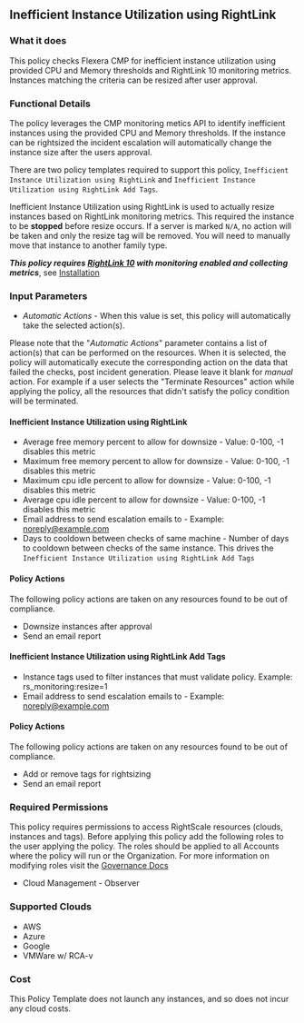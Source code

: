 ## Inefficient Instance Utilization using RightLink

### What it does

This policy checks Flexera CMP for inefficient instance utilization using
provided CPU and Memory thresholds and RightLink 10 monitoring metrics.  Instances
matching the criteria can be resized after user approval.

### Functional Details

The policy leverages the CMP monitoring metics API to identify inefficient instances using the provided CPU and Memory thresholds.  If the instance can be rightsized the incident escalation will automatically change the instance size after the users approval.

There are two policy templates required to support this policy, `Inefficient Instance Utilization using RightLink` and `Inefficient Instance Utilization using RightLink Add Tags`.

Inefficient Instance Utilization using RightLink is used to actually resize instances based on RightLink monitoring metrics.  This required the instance to be **stopped** before resize occurs. If a server is marked `N/A`, no action will be taken and only the resize tag will be removed. You will need to manually move that instance to another family type.

**_This policy requires [RightLink 10](http://docs.rightscale.com/rl10/getting_started.html) with monitoring enabled and collecting metrics_**, see [Installation](http://docs.rightscale.com/rl10/about.html)

### Input Parameters

- *Automatic Actions* - When this value is set, this policy will automatically take the selected action(s).

Please note that the "*Automatic Actions*" parameter contains a list of action(s) that can be performed on the resources. When it is selected, the policy will automatically execute the corresponding action on the data that failed the checks, post incident generation. Please leave it blank for *manual* action.
For example if a user selects the "Terminate Resources" action while applying the policy, all the resources that didn't satisfy the policy condition will be terminated.

#### Inefficient Instance Utilization using RightLink

- Average free memory percent to allow for downsize - Value: 0-100, -1 disables this metric
- Maximum free memory percent to allow for downsize - Value: 0-100, -1 disables this metric
- Maximum cpu idle percent to allow for downsize - Value: 0-100, -1 disables this metric
- Average cpu idle percent to allow for downsize - Value: 0-100, -1 disables this metric
- Email address to send escalation emails to - Example: noreply@example.com
- Days to cooldown between checks of same machine - Number of days to cooldown between checks of the same instance. This drives the `Inefficient Instance Utilization using RightLink Add Tags`

#### Policy Actions

The following policy actions are taken on any resources found to be out of compliance.

- Downsize instances after approval
- Send an email report

#### Inefficient Instance Utilization using RightLink Add Tags

- Instance tags used to filter instances that must validate policy. Example: rs_monitoring:resize=1
- Email address to send escalation emails to - Example: noreply@example.com

#### Policy Actions

The following policy actions are taken on any resources found to be out of compliance.

- Add or remove tags for rightsizing
- Send an email report


### Required Permissions

This policy requires permissions to access RightScale resources (clouds, instances and tags).  Before applying this policy add the following roles to the user applying the policy.  The roles should be applied to all Accounts where the policy will run or the Organization. For more information on modifying roles visit the [Governance Docs](https://docs.rightscale.com/cm/ref/user_roles.html)

- Cloud Management - Observer

### Supported Clouds

- AWS
- Azure
- Google
- VMWare w/ RCA-v

### Cost

This Policy Template does not launch any instances, and so does not incur any cloud costs.
